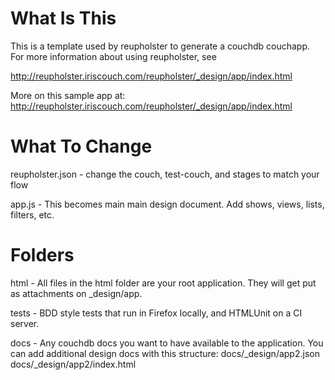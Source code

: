 What Is This
================

This is a template used by reupholster to generate a couchdb couchapp.
For more information about using reupholster, see 

http://reupholster.iriscouch.com/reupholster/_design/app/index.html

More on this sample app at:
http://reupholster.iriscouch.com/reupholster/_design/app/index.html



What To Change 
======================

reupholster.json  - change the couch, test-couch, and stages to match your flow

app.js - This becomes main main design document. Add shows, views, lists, filters, etc.

Folders
=======

html - All files in the html folder are your root application. They will get put as attachments on _design/app.

tests - BDD style tests that run in Firefox locally, and HTMLUnit on a CI server. 

docs - Any couchdb docs you want to have available to the application. You can add additional design docs with this structure:
docs/_design/app2.json
docs/_design/app2/index.html







